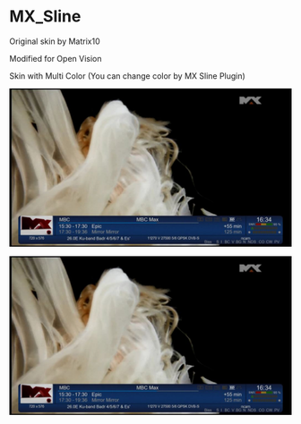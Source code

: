 MX_Sline
=============
Original skin by Matrix10

Modified for Open Vision

Skin with Multi Color (You can change color by MX Sline Plugin)

![Screenshot](mx-Sline-1.jpg)

![Screenshot](mx-Sline-1.jpg)
